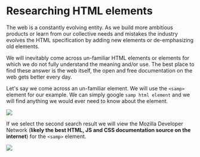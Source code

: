 # Researching HTML elements

The web is a constantly evolving entity. As we build more ambitious products or learn from our collective needs and mistakes the industry evolves the HTML specification by adding new elements or de-emphasizing old elements.

We will inevitably come across un-familiar HTML elements or elements for which we do not fully understand the meaning and/or use. The best place to find these answer is the web itself, the open and free documentation on the web gets better every day.

Let's say we come across an un-familiar element. We will use the `<samp>` element for our example. We can simply google `samp html element` and we will find anything we would ever need to know about the element.

![](https://curriculum-content.s3.amazonaws.com/web-development/html-element-search.png) 

If we select the second search result we will view the Mozilla Developer Network (**likely the best HTML, JS and CSS documentation source on the internet**) for the `<samp>` element.

![](https://curriculum-content.s3.amazonaws.com/web-development/samp-mdn-page.png)

 
